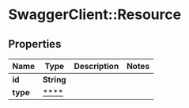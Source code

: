 # SwaggerClient::Resource

## Properties
Name | Type | Description | Notes
------------ | ------------- | ------------- | -------------
**id** | **String** |  | 
**type** | [****](.md) |  | 

